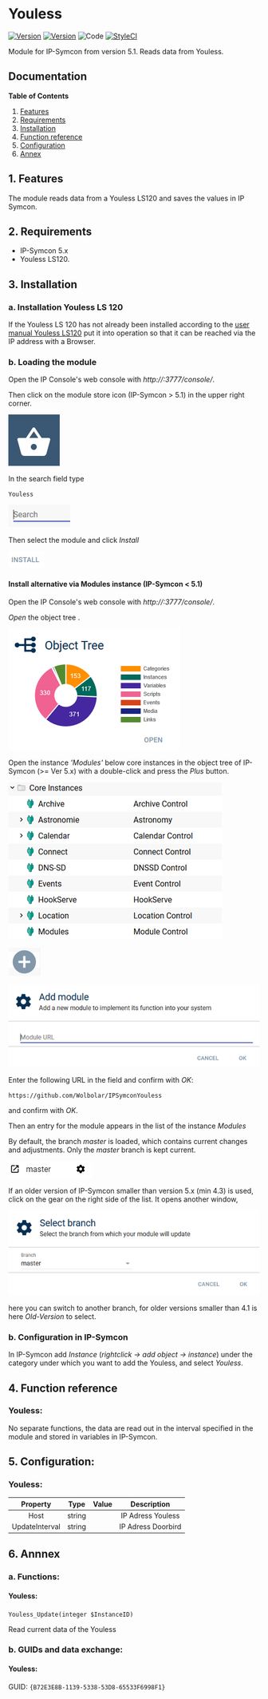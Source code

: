 # Youless
[![Version](https://img.shields.io/badge/Symcon-PHPModul-red.svg)](https://www.symcon.de/service/dokumentation/entwicklerbereich/sdk-tools/sdk-php/)
[![Version](https://img.shields.io/badge/Symcon%20Version-%3E%205.1-green.svg)](https://www.symcon.de/service/dokumentation/installation/migration-v40-v41/)
![Code](https://img.shields.io/badge/Code-PHP-blue.svg)
[![StyleCI](https://github.styleci.io/repos/109509366/shield?branch=master)](https://github.styleci.io/repos/109509366)

Module for IP-Symcon from version 5.1. Reads data from Youless.

## Documentation

**Table of Contents**

1. [Features](#1-features)
2. [Requirements](#2-requirements)
3. [Installation](#3-installation)
4. [Function reference](#4-functionreference)
5. [Configuration](#5-configuration)
6. [Annex](#6-annex)

## 1. Features

The module reads data from a Youless LS120 and saves the values in IP Symcon.
 
## 2. Requirements

 - IP-Symcon 5.x
 - Youless LS120.

## 3. Installation

### a. Installation Youless LS 120

If the Youless LS 120 has not already been installed according to the [user manual Youless LS120](http://bg-etech.de/download/Youless/youless-benutzerhandbuch-ls120.pdf "Benutzerhandbuch Youless LS120")
put it into operation so that it can be reached via the IP address with a Browser.

### b. Loading the module

Open the IP Console's web console with _http://<IP-Symcon IP>:3777/console/_.

Then click on the module store icon (IP-Symcon > 5.1) in the upper right corner.

![Store](img/store_icon.png?raw=true "open store")

In the search field type

```
Youless
```  


![Store](img/module_store_search_en.png?raw=true "module search")

Then select the module and click _Install_

![Store](img/install_en.png?raw=true "install")


#### Install alternative via Modules instance (IP-Symcon < 5.1)

Open the IP Console's web console with _http://<IP-Symcon IP>:3777/console/_.

_Open_ the object tree .

![Objektbaum](img/object_tree.png?raw=true "Objektbaum")	

Open the instance _'Modules'_ below core instances in the object tree of IP-Symcon (>= Ver 5.x) with a double-click and press the _Plus_ button.

![Modules](img/modules.png?raw=true "Modules")	

![Plus](img/plus.png?raw=true "Plus")	

![ModulURL](img/add_module.png?raw=true "Add Module")
 
Enter the following URL in the field and confirm with _OK_:

```
https://github.com/Wolbolar/IPSymconYouless
```  
	     
and confirm with _OK_.    
    
Then an entry for the module appears in the list of the instance _Modules_

By default, the branch _master_ is loaded, which contains current changes and adjustments.
Only the _master_ branch is kept current.

![Master](img/master.png?raw=true "master") 

If an older version of IP-Symcon smaller than version 5.x (min 4.3) is used, click on the gear on the right side of the list.
It opens another window,

![SelectBranch](img/select_branch_en.png?raw=true "select branch") 

here you can switch to another branch, for older versions smaller than 4.1 is here
_Old-Version_ to select.

### b. Configuration in IP-Symcon

In IP-Symcon add _Instance_ (_rightclick -> add object -> instance_) under the category under which you want to add the Youless,
and select _Youless_.
	 
## 4. Function reference

### Youless:

No separate functions, the data are read out in the interval specified in the module and stored in variables in IP-Symcon.


## 5. Configuration:

### Youless:

| Property       | Type    | Value        | Description                               |
| :------------: | :-----: | :----------: | :---------------------------------------: |
| Host           | string  |              | IP Adress Youless                         |
| UpdateInterval | string  |              | IP Adress Doorbird                        |


## 6. Annnex

###  a. Functions:

#### Youless:

`Youless_Update(integer $InstanceID)`

Read current data of the Youless


###  b. GUIDs and data exchange:

#### Youless:

GUID: `{B72E3E8B-1139-5338-53D8-65533F6998F1}` 